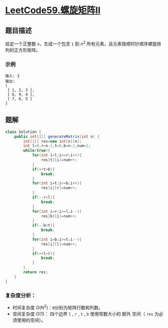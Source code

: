# [LeetCode59.螺旋矩阵II](https://leetcode-cn.com/problems/spiral-matrix-ii/)
## 题目描述
给定一个正整数 `n`，生成一个包含 `1` 到 $n^{2}$ 所有元素，且元素按顺时针顺序螺旋排列的正方形矩阵。

### 示例
```
输入: 3
输出:
[
 [ 1, 2, 3 ],
 [ 8, 9, 4 ],
 [ 7, 6, 5 ]
]
```
## 题解
```java
class Solution {
    public int[][] generateMatrix(int n) {
        int[][] res=new int[n][n];
        int l=0,r=n-1,t=0,b=n-1,num=1;
        while(true){
            for(int i=l;i<=r;i++){
                res[t][i]=num++;
            }
            if(++t>b){
                break;
            }
            for(int i=t;i<=b;i++){
                res[i][r]=num++;
            }
            if(--r<l){
                break;
            }
            for(int i=r;i>=l;i--){
                res[b][i]=num++;
            }
            if(--b<t){
                break;
            }
            for(int i=b;i>=t;i--){
                res[i][l]=num++;
            }
            if(++l>r){
                break;
            }
        }
        return res;
    }
}
```
### 复杂度分析：
- 时间复杂度 $O(N^2)$：`N`分别为矩阵行数和列数。
- 空间复杂度 $O(1)$： 四个边界 `l` , `r` , `t` , `b` 使用常数大小的 额外 空间（ `res` 为必须使用的空间）。
